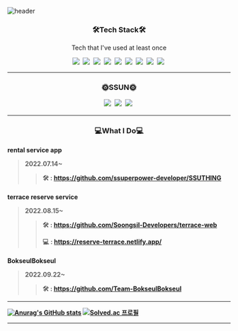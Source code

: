 ![header](https://capsule-render.vercel.app/api?type=waving&color=auto&height=250&section=header&text=SEONHWANKIM&fontSize=70)


<h3 align="center">🛠️Tech Stack🛠️</h3>

<p align="center">Tech that I've used at least once</p>

<p align="center">
<img src="https://img.shields.io/badge/html-blue?style=flat-square&logo=html5&logoColor=white"/></a>&nbsp
<img src="https://img.shields.io/badge/css-red?style=flat-square&logo=css3&logoColor=white"/></a>&nbsp
<img src="https://img.shields.io/badge/Javascript-orange?style=flat-square&logo=JavaScript&logoColor=white"/></a>&nbsp
<img src="https://img.shields.io/badge/React-blue?style=flat-square&logo=React&logoColor=white"/></a>&nbsp
<img src="https://img.shields.io/badge/ReactNative-66C5DF?style=flat-square&logo=React&logoColor=white"/></a>&nbsp
<img src="https://img.shields.io/badge/C-lightgrey?style=flat-square&logo=C&logoColor=white"/></a>&nbsp
<img src="https://img.shields.io/badge/C++-brightgreen?style=flat-square&logo=C%2B%2B&logoColor=white"/></a>&nbsp
<img src="https://img.shields.io/badge/Java-blue?style=flat-square&logoColor=white"/></a>&nbsp
<img src="https://img.shields.io/badge/Python-0B99D6?style=flat-square&logo=Python&logoColor=white"/></a>&nbsp
</p>

---

<h3 align="center">🌞SSUN🌞</p>

<p align="center">
<a href="https://velog.io/@daniel4647"><img src="https://img.shields.io/badge/Velog-7F7F7F?style=flat-square&logo=Velog&logoColor=white&link=https://velog.io/@daniel4647"/></a>&nbsp
<a href="https://www.instagram.com/seonhwan52/"><img src="https://img.shields.io/badge/Instagram-ff69b4?style=flat-square&logo=Instagram&logoColor=white&link=https://www.instagram.com/seonhwan52/"/></a>&nbsp
<a href="mailto:rlatjsghks4647@naver.com"><img src="https://img.shields.io/badge/Mail-FC6B4C?style=flat-square&logo=Gmail&logoColor=white&link=mailto:rlatjsghks4647@naver.com"/></a>&nbsp

---


<h3 align="center">💻What I Do💻</p>
<h4>rental service app</p>

> 2022.07.14~
> > 🛠️ : https://github.com/ssuperpower-developer/SSUTHING

<h4>terrace reserve service</p>

> 2022.08.15~
> > 🛠 : https://github.com/Soongsil-Developers/terrace-web </p>
> > 💻 : https://reserve-terrace.netlify.app/

<h4>BokseulBokseul </p>

> 2022.09.22~
> > 🛠 : https://github.com/Team-BokseulBokseul </p>

---


[![Anurag's GitHub stats](https://github-readme-stats.vercel.app/api?username=SeonHwan-Kim&show_icons=true&theme=tokyonight)](https://github.com/SeonHwan-Kim/github-readme-stats)
[![Solved.ac
프로필](http://mazassumnida.wtf/api/v2/generate_badge?boj=daniel4647)](https://solved.ac/daniel4647)

---
